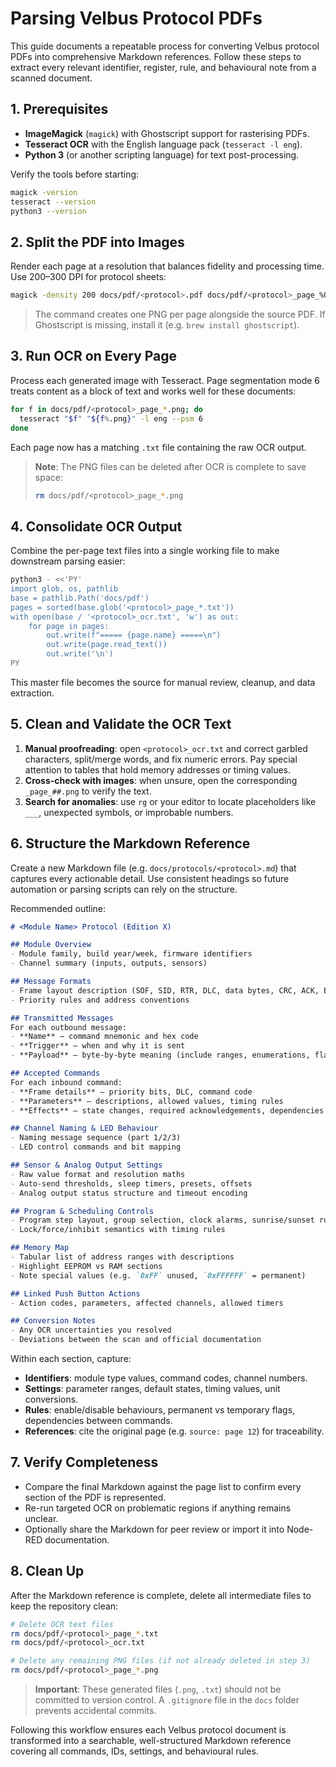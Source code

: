 # Parsing Velbus Protocol PDFs

This guide documents a repeatable process for converting Velbus protocol PDFs into comprehensive Markdown references. Follow these steps to extract every relevant identifier, register, rule, and behavioural note from a scanned document.

## 1. Prerequisites
- **ImageMagick** (`magick`) with Ghostscript support for rasterising PDFs.
- **Tesseract OCR** with the English language pack (`tesseract -l eng`).
- **Python 3** (or another scripting language) for text post-processing.

Verify the tools before starting:
```bash
magick -version
tesseract --version
python3 --version
```

## 2. Split the PDF into Images
Render each page at a resolution that balances fidelity and processing time. Use 200–300 DPI for protocol sheets:
```bash
magick -density 200 docs/pdf/<protocol>.pdf docs/pdf/<protocol>_page_%02d.png
```
> The command creates one PNG per page alongside the source PDF. If Ghostscript is missing, install it (e.g. `brew install ghostscript`).

## 3. Run OCR on Every Page
Process each generated image with Tesseract. Page segmentation mode 6 treats content as a block of text and works well for these documents:
```bash
for f in docs/pdf/<protocol>_page_*.png; do 
  tesseract "$f" "${f%.png}" -l eng --psm 6
done
```
Each page now has a matching `.txt` file containing the raw OCR output.

> **Note**: The PNG files can be deleted after OCR is complete to save space:
> ```bash
> rm docs/pdf/<protocol>_page_*.png
> ```

## 4. Consolidate OCR Output
Combine the per-page text files into a single working file to make downstream parsing easier:
```bash
python3 - <<'PY'
import glob, os, pathlib
base = pathlib.Path('docs/pdf')
pages = sorted(base.glob('<protocol>_page_*.txt'))
with open(base / '<protocol>_ocr.txt', 'w') as out:
    for page in pages:
        out.write(f"===== {page.name} =====\n")
        out.write(page.read_text())
        out.write('\n')
PY
```
This master file becomes the source for manual review, cleanup, and data extraction.

## 5. Clean and Validate the OCR Text
1. **Manual proofreading**: open `<protocol>_ocr.txt` and correct garbled characters, split/merge words, and fix numeric errors. Pay special attention to tables that hold memory addresses or timing values.
2. **Cross-check with images**: when unsure, open the corresponding `_page_##.png` to verify the text.
3. **Search for anomalies**: use `rg` or your editor to locate placeholders like `___`, unexpected symbols, or improbable numbers.

## 6. Structure the Markdown Reference
Create a new Markdown file (e.g. `docs/protocols/<protocol>.md`) that captures every actionable detail. Use consistent headings so future automation or parsing scripts can rely on the structure.

Recommended outline:
```markdown
# <Module Name> Protocol (Edition X)

## Module Overview
- Module family, build year/week, firmware identifiers
- Channel summary (inputs, outputs, sensors)

## Message Formats
- Frame layout description (SOF, SID, RTR, DLC, data bytes, CRC, ACK, EOF)
- Priority rules and address conventions

## Transmitted Messages
For each outbound message:
- **Name** – command mnemonic and hex code
- **Trigger** – when and why it is sent
- **Payload** – byte-by-byte meaning (include ranges, enumerations, flags)

## Accepted Commands
For each inbound command:
- **Frame details** – priority bits, DLC, command code
- **Parameters** – descriptions, allowed values, timing rules
- **Effects** – state changes, required acknowledgements, dependencies

## Channel Naming & LED Behaviour
- Naming message sequence (part 1/2/3)
- LED control commands and bit mapping

## Sensor & Analog Output Settings
- Raw value format and resolution maths
- Auto-send thresholds, sleep timers, presets, offsets
- Analog output status structure and timeout encoding

## Program & Scheduling Controls
- Program step layout, group selection, clock alarms, sunrise/sunset rules
- Lock/force/inhibit semantics with timing rules

## Memory Map
- Tabular list of address ranges with descriptions
- Highlight EEPROM vs RAM sections
- Note special values (e.g. `0xFF` unused, `0xFFFFFF` = permanent)

## Linked Push Button Actions
- Action codes, parameters, affected channels, allowed timers

## Conversion Notes
- Any OCR uncertainties you resolved
- Deviations between the scan and official documentation
```

Within each section, capture:
- **Identifiers**: module type values, command codes, channel numbers.
- **Settings**: parameter ranges, default states, timing values, unit conversions.
- **Rules**: enable/disable behaviours, permanent vs temporary flags, dependencies between commands.
- **References**: cite the original page (e.g. `source: page 12`) for traceability.

## 7. Verify Completeness
- Compare the final Markdown against the page list to confirm every section of the PDF is represented.
- Re-run targeted OCR on problematic regions if anything remains unclear.
- Optionally share the Markdown for peer review or import it into Node-RED documentation.

## 8. Clean Up
After the Markdown reference is complete, delete all intermediate files to keep the repository clean:
```bash
# Delete OCR text files
rm docs/pdf/<protocol>_page_*.txt
rm docs/pdf/<protocol>_ocr.txt

# Delete any remaining PNG files (if not already deleted in step 3)
rm docs/pdf/<protocol>_page_*.png
```

> **Important**: These generated files (`.png`, `.txt`) should not be committed to version control. A `.gitignore` file in the `docs` folder prevents accidental commits.

Following this workflow ensures each Velbus protocol document is transformed into a searchable, well-structured Markdown reference covering all commands, IDs, settings, and behavioural rules.
